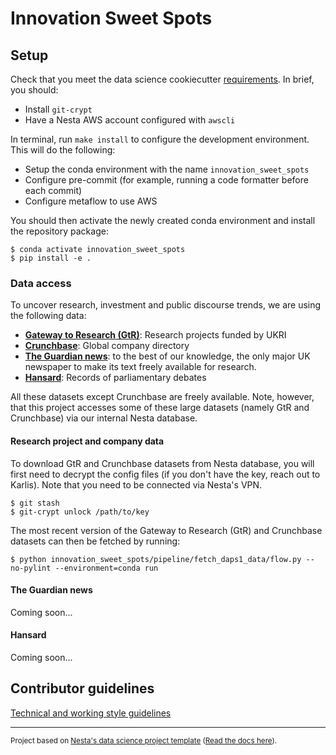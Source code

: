 # Innovation Sweet Spots

## Setup

Check that you meet the data science cookiecutter [requirements](http://nestauk.github.io/ds-cookiecutter). In brief, you should:

- Install `git-crypt`
- Have a Nesta AWS account configured with `awscli`

In terminal, run `make install` to configure the development environment. This will do the following:

- Setup the conda environment with the name `innovation_sweet_spots`
- Configure pre-commit (for example, running a code formatter before each commit)
- Configure metaflow to use AWS

You should then activate the newly created conda environment and install the repository package:

```shell
$ conda activate innovation_sweet_spots
$ pip install -e .
```

### Data access

To uncover research, investment and public discourse trends, we are using the following data:

- **[Gateway to Research (GtR)](https://gtr.ukri.org/)**: Research projects funded by UKRI
- **[Crunchbase](https://crunchbase.com/)**: Global company directory
- **[The Guardian news](https://open-platform.theguardian.com/)**: to the best of our knowledge, the only major UK newspaper to make its text freely available for research.
- **[Hansard](https://zenodo.org/record/4066772#.YXCN1kbYrlw)**: Records of parliamentary debates

All these datasets except Crunchbase are freely available. Note, however, that this project accesses some of these large datasets (namely GtR and Crunchbase) via our internal Nesta database.

#### Research project and company data

To download GtR and Crunchbase datasets from Nesta database, you will first need to decrypt the config files (if you don't have the key, reach out to Karlis). Note that you need to be connected via Nesta's VPN.

```
$ git stash
$ git-crypt unlock /path/to/key
```

The most recent version of the Gateway to Research (GtR) and Crunchbase datasets can then be fetched by running:

```shell
$ python innovation_sweet_spots/pipeline/fetch_daps1_data/flow.py --no-pylint --environment=conda run
```

#### The Guardian news

Coming soon...

#### Hansard

Coming soon...

## Contributor guidelines

[Technical and working style guidelines](https://github.com/nestauk/ds-cookiecutter/blob/master/GUIDELINES.md)

---

<small><p>Project based on <a target="_blank" href="https://github.com/nestauk/ds-cookiecutter">Nesta's data science project template</a>
(<a href="http://nestauk.github.io/ds-cookiecutter">Read the docs here</a>).
</small>
